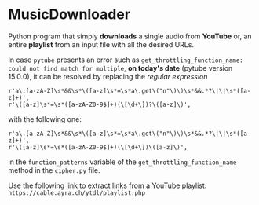 # MusicDownloader

Python program that simply **downloads** a single audio from **YouTube** or, an entire **playlist** from an input file with all the desired URLs.

In case `pytube` presents an error such as ```get_throttling_function_name: could not find match for multiple```, **on today's date** (pytube version 15.0.0), it can be resolved by replacing the *regular expression*
``` 
r'a\.[a-zA-Z]\s*&&\s*\([a-z]\s*=\s*a\.get\("n"\)\)\s*&&.*?\|\|\s*([a-z]+)',
r'\([a-z]\s*=\s*([a-zA-Z0-9$]+)(\[\d+\])?\([a-z]\)',
``` 
with the following one:
```
r'a\.[a-zA-Z]\s*&&\s*\([a-z]\s*=\s*a\.get\("n"\)\)\s*&&.*?\|\|\s*([a-z]+)',
r'\([a-z]\s*=\s*([a-zA-Z0-9$]+)(\[\d+\])\([a-z]\)',
```

in the `function_patterns` variable of the `get_throttling_function_name` method in the `cipher.py` file.

Use the following link to extract links from a YouTube playlist: `https://cable.ayra.ch/ytdl/playlist.php`